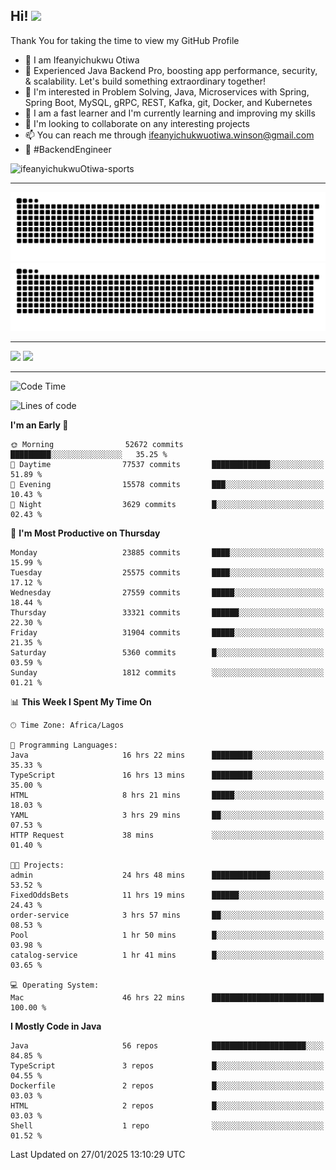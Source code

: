 <!-- BLOG-POST-LIST:START --><!-- BLOG-POST-LIST:END -->

## Hi! <img src="https://media.giphy.com/media/hvRJCLFzcasrR4ia7z/giphy.gif" width="4%"> 

Thank You for taking the time to view my GitHub Profile

- 👋 I am Ifeanyichukwu Otiwa
- 🚀 Experienced Java Backend Pro, boosting app performance, security, & scalability. Let's build something extraordinary together!
- 👀 I'm interested in Problem Solving, Java, Microservices with Spring, Spring Boot, MySQL, gRPC, REST, Kafka, git, Docker, and Kubernetes
- 🌱 I am a fast learner and I'm currently learning and improving my skills
- 💞️ I'm looking to collaborate on any interesting projects
- 📫 You can reach me through ifeanyichukwuotiwa.winson@gmail.com
- 🚀 #BackendEngineer

<p align="left" marginTop="10px"> <img src="https://komarev.com/ghpvc/?username=ifeanyichukwuOtiwa-sports&label=Profile%20views&color=0e75b6&style=for-the-badge" alt="ifeanyichukwuOtiwa-sports" /> </p>

***

<!--🐍📈SNAKEGRAPH / 🌐WEBSITE: https://github.com/Platane/snk -->
![github contribution grid snake animation](https://raw.githubusercontent.com/ifeanyichukwuOtiwa-sports/ifeanyichukwuOtiwa-sports/output/github-contribution-grid-snake-dark.svg#gh-dark-mode-only)![github contribution grid snake animation](https://raw.githubusercontent.com/ifeanyichukwuOtiwa-sports/ifeanyichukwuOtiwa-sports/output/github-contribution-grid-snake.svg#gh-light-mode-only)

***

<p float="left">
  <img float="left" src="https://github-readme-stats.vercel.app/api?username=ifeanyichukwuOtiwa-sports&count_private=true&include_all_commits=true&theme=react&show_icons=true" />
  <img float="right" src="https://github-readme-stats.vercel.app/api/top-langs/?username=ifeanyichukwuOtiwa-sports&layout=compact&show_icons=true&theme=react" /> 
</p>

***



<!--START_SECTION:waka-->
![Code Time](http://img.shields.io/badge/Code%20Time-3%2C393%20hrs%2036%20mins-blue)

![Lines of code](https://img.shields.io/badge/From%20Hello%20World%20I%27ve%20Written-37.4%20million%20lines%20of%20code-blue)

**I'm an Early 🐤** 

```text
🌞 Morning                52672 commits       █████████░░░░░░░░░░░░░░░░   35.25 % 
🌆 Daytime                77537 commits       █████████████░░░░░░░░░░░░   51.89 % 
🌃 Evening                15578 commits       ███░░░░░░░░░░░░░░░░░░░░░░   10.43 % 
🌙 Night                  3629 commits        █░░░░░░░░░░░░░░░░░░░░░░░░   02.43 % 
```
📅 **I'm Most Productive on Thursday** 

```text
Monday                   23885 commits       ████░░░░░░░░░░░░░░░░░░░░░   15.99 % 
Tuesday                  25575 commits       ████░░░░░░░░░░░░░░░░░░░░░   17.12 % 
Wednesday                27559 commits       █████░░░░░░░░░░░░░░░░░░░░   18.44 % 
Thursday                 33321 commits       ██████░░░░░░░░░░░░░░░░░░░   22.30 % 
Friday                   31904 commits       █████░░░░░░░░░░░░░░░░░░░░   21.35 % 
Saturday                 5360 commits        █░░░░░░░░░░░░░░░░░░░░░░░░   03.59 % 
Sunday                   1812 commits        ░░░░░░░░░░░░░░░░░░░░░░░░░   01.21 % 
```


📊 **This Week I Spent My Time On** 

```text
🕑︎ Time Zone: Africa/Lagos

💬 Programming Languages: 
Java                     16 hrs 22 mins      █████████░░░░░░░░░░░░░░░░   35.33 % 
TypeScript               16 hrs 13 mins      █████████░░░░░░░░░░░░░░░░   35.00 % 
HTML                     8 hrs 21 mins       █████░░░░░░░░░░░░░░░░░░░░   18.03 % 
YAML                     3 hrs 29 mins       ██░░░░░░░░░░░░░░░░░░░░░░░   07.53 % 
HTTP Request             38 mins             ░░░░░░░░░░░░░░░░░░░░░░░░░   01.40 % 

🐱‍💻 Projects: 
admin                    24 hrs 48 mins      █████████████░░░░░░░░░░░░   53.52 % 
FixedOddsBets            11 hrs 19 mins      ██████░░░░░░░░░░░░░░░░░░░   24.43 % 
order-service            3 hrs 57 mins       ██░░░░░░░░░░░░░░░░░░░░░░░   08.53 % 
Pool                     1 hr 50 mins        █░░░░░░░░░░░░░░░░░░░░░░░░   03.98 % 
catalog-service          1 hr 41 mins        █░░░░░░░░░░░░░░░░░░░░░░░░   03.65 % 

💻 Operating System: 
Mac                      46 hrs 22 mins      █████████████████████████   100.00 % 
```

**I Mostly Code in Java** 

```text
Java                     56 repos            █████████████████████░░░░   84.85 % 
TypeScript               3 repos             █░░░░░░░░░░░░░░░░░░░░░░░░   04.55 % 
Dockerfile               2 repos             █░░░░░░░░░░░░░░░░░░░░░░░░   03.03 % 
HTML                     2 repos             █░░░░░░░░░░░░░░░░░░░░░░░░   03.03 % 
Shell                    1 repo              ░░░░░░░░░░░░░░░░░░░░░░░░░   01.52 % 
```




 Last Updated on 27/01/2025 13:10:29 UTC
<!--END_SECTION:waka-->

<!--
<p align="center">
![trophy](https://github-profile-trophy.vercel.app/?username=ifeanyichukwuOtiwa-sports&theme=onedark) (https://github.com/ryo-ma/github-profile-trophy)
</p>
-->

<!---
ifeanyi-otiwa/ifeanyi-otiwa is a ✨ special ✨ repository because its `README.md` (this file) appears on your GitHub profile.
You can click the Preview link to take a look at your changes.
--->
